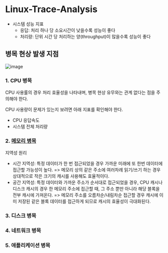 # Linux-Trace-Analysis

- 시스템 성능 지표
  - 응답: 처리 하나 당 소요시간이 낮을수록 성능이 좋다
  - 처리량: 단위 시간 당 처리하는 양(throughput)이 많을수록 성능이 좋다

## 병목 현상 발생 지점

![image](https://user-images.githubusercontent.com/46469385/181674134-2aa6eb77-e04d-48d2-8bae-574b9d87f245.png)

### 1. CPU 병목
CPU 사용률의 경우 처리 효율성을 나타내며, 병목 현상 유무와는 관계 없다는 점을 주의해야 한다.

CPU 사용량이 문제가 있는지 보려면 아래 지표를 확인해야 한다.
- CPU 응답속도
- 시스템 전체 처리량

### 2. [메모리 병목](https://github.com/sypark9646/Linux-Memory-Analysis-In-AI-Wokload)
지역성 원리
- 시간 지역성: 특정 데이터가 한 번 접근되었을 경우 가까운 미래에 또 한번 데이터에 접근할 가능성이 높다. => 메모리 상의 같은 주소에 여러차례 읽기/쓰기 하는 경우 상대적으로 작은 크기의 캐시를 사용해도 효율적이다.
- 공간 지역성: 특정 데이터와 가까운 주소가 순서대로 접근되었을 경우, CPU 캐시나 디스크 캐시의 경우 한 메모리 주소에 접근할 때, 그 주소 뿐만 아니라 해당 블록을 전부 캐시에 가져온다. => 메모리 주소를 오름차순/내림차순 접근할 경우 캐시에 이미 저장된 같은 블록 데이터를 접근하게 되므로 캐시의 효율성이 극대화된다.


### 3. 디스크 병목

### 4. 네트워크 병목

### 5. 애플리케이션 병목
